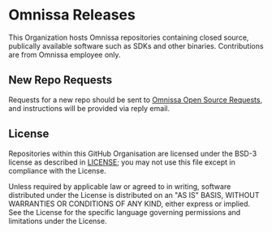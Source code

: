# Omnissa Releases

This Organization hosts Omnissa repositories containing closed source, publically available software such as SDKs and other binaries. Contributions are from Omnissa employee only. 

## New Repo Requests

Requests for a new repo should be sent to [Omnissa Open Source Requests](mailto:oss-requests@omnissa.com?subject=New%20euc-releases%20Repository%20Request), and instructions will be provided via reply email.

## License

Repositories within this GitHub Organisation are licensed under the BSD-3 license as described in [LICENSE](LICENSE); you may not use this file except in compliance with the License.

Unless required by applicable law or agreed to in writing, software distributed under the License is distributed on an "AS IS" BASIS, WITHOUT WARRANTIES OR CONDITIONS OF ANY KIND, either express or implied. See the License for the specific language governing permissions and limitations under the License.